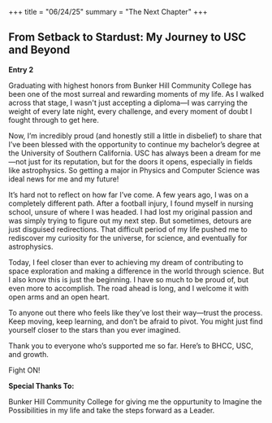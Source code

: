 +++
title = "06/24/25"
summary = "The Next Chapter"
+++

## From Setback to Stardust: My Journey to USC and Beyond
 
 **Entry 2**

Graduating with highest honors from Bunker Hill Community College has been one of the most surreal and rewarding moments of my life. As I walked across that stage, I wasn't just accepting a diploma—I was carrying the weight of every late night, every challenge, and every moment of doubt I fought through to get here.

Now, I’m incredibly proud (and honestly still a little in disbelief) to share that I’ve been blessed with the opportunity to continue my bachelor’s degree at the University of Southern California. USC has always been a dream for me—not just for its reputation, but for the doors it opens, especially in fields like astrophysics. So getting a major in Physics and Computer Science was ideal news for me and my future!

It’s hard not to reflect on how far I’ve come. A few years ago, I was on a completely different path. After a football injury, I found myself in nursing school, unsure of where I was headed. I had lost my original passion and was simply trying to figure out my next step. But sometimes, detours are just disguised redirections. That difficult period of my life pushed me to rediscover my curiosity for the universe, for science, and eventually for astrophysics.

Today, I feel closer than ever to achieving my dream of contributing to space exploration and making a difference in the world through science. But I also know this is just the beginning. I have so much to be proud of, but even more to accomplish. The road ahead is long, and I welcome it with open arms and an open heart.

To anyone out there who feels like they’ve lost their way—trust the process. Keep moving, keep learning, and don’t be afraid to pivot. You might just find yourself closer to the stars than you ever imagined.

Thank you to everyone who’s supported me so far. Here’s to BHCC, USC, and growth.

Fight ON!

**Special Thanks To:**

Bunker Hill Community College for giving me the oppurtunity to Imagine the Possibilities in my life and take the steps forward as a Leader.